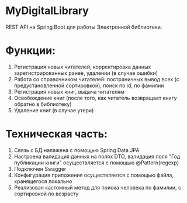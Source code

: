 # MyDigitalLibrary
REST API на Spring Boot для работы Электронной библиотеки.
# Функции:
1. Регистрация новых читателей, корректировка данных зарегистрированных ранее, удалении (в случае ошибки)
2. Работа со справочником читателей: постраничных вывод всех (с предустановленной сортировкой), поиск по id, по фамилии
3. Регистрация новых книг, выдача читателям 
4. Освобождение книг (после того, как читатель возвращает книгу обратно в библиотеку)
5. Удаление книг (в случае утери)
# Техническая часть:
1. Связь с БД налажена с помощью Spring Data JPA 
2. Настроена валидация данных на полях DTO, валидация поля "Год публикации книги" осуществляется с помощью @Pattern(regexp)
3. Подключен Swagger 
4. Конфигурация приложения осуществляется с помощью файла, хранящегося локально
5. Реализован кастомный метод для поиска человека по фамилии, с сортировкой по возрасту

